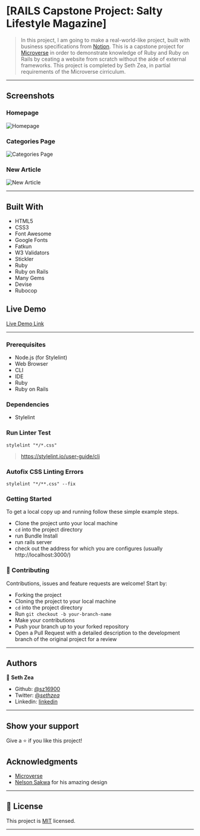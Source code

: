 # [RAILS Capstone Project: Salty Lifestyle Magazine]

> In this project, I am going to make a real-world-like project, built with business specifications from [Notion](https://www.notion.so/Lifestyle-articles-b82a5f10122b4cec924cd5d4a6cf7561). This is a capstone project for [Microverse](https://www.microverse.org/) in order to demonstrate knowledge of Ruby and Ruby on Rails by ceating a website from scratch without the aide of external frameworks. This project is completed by Seth Zea, in partial requirements of the Microverse cirriculum. 

---

## Screenshots

### Homepage
![Homepage](https://github.com/sz16900/rails-capstone/blob/development/app/assets/images/homepage.png?raw=true)

### Categories Page
![Categories Page](https://github.com/sz16900/rails-capstone/blob/development/app/assets/images/categories.png?raw=true)

### New Article
![New Article](https://github.com/sz16900/rails-capstone/blob/development/app/assets/images/writearticle.png?raw=true)


---


## Built With

- HTML5
- CSS3
- Font Awesome
- Google Fonts
- Fatkun
- W3 Validators
- Stickler
- Ruby
- Ruby on Rails
- Many Gems
- Devise
- Rubocop

## Live Demo

[Live Demo Link](https://ancient-harbor-95211.herokuapp.com/)

---


### Prerequisites

- Node.js (for Stylelint)
- Web Browser
- CLI
- IDE
- Ruby
- Ruby on Rails

### Dependencies

- Stylelint

### Run Linter Test

`stylelint "*/*.css"`

> https://stylelint.io/user-guide/cli

### Autofix CSS Linting Errors

`stylelint "*/**.css" --fix`

### Getting Started

To get a local copy up and running follow these simple example steps.
- Clone the project unto your local machine
- `cd` into the project directory
- run Bundle Install
- run rails server
- check out the address for which you are configures (usually http://localhost:3000/)

### 🤝 Contributing

Contributions, issues and feature requests are welcome! Start by:
* Forking the project
* Cloning the project to your local machine
* `cd` into the project directory
* Run `git checkout -b your-branch-name`
* Make your contributions
* Push your branch up to your forked repository
* Open a Pull Request with a detailed description to the development branch of the original project for a review

---

## Authors

👤 **Seth Zea**

- Github: [@sz16900](https://github.com/sz16900)
- Twitter: [@_sethzea_](https://twitter.com/_sethzea_)
- Linkedin: [linkedin](https://www.linkedin.com/in/seth-zea-9481a8148/)

---

## Show your support

Give a ⭐️ if you like this project!

## Acknowledgments

- [Microverse](https://microverse.org)
- [Nelson Sakwa](https://www.behance.net/gallery/14554909/liFEsTlye-Mobile-version) for his amazing design 

---

## 📝 License

This project is [MIT](lic.url) licensed.

---
